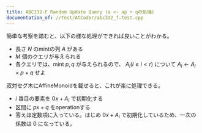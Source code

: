 ```yaml
---
title: ABC332-F Random Update Query (a <- ap + qの処理)
documentation_of: //Test/AtCoder/abc332_f.test.cpp
---
```


簡単な考察を踏むと、以下の様な処理ができれば良いことがわかる。

- 長さ $N$ のmintの列 $A$ がある
- $M$ 個のクエリが与えられる
- 各クエリでは、mint $p, q$ が与えられるので、 $A_{i} (l\le i\lt r)$ について $A_{i} \leftarrow A_{i}\times p+q$ せよ

双対セグ木にAffineMonoidを載せると、これが楽に処理できる。

- $i$ 番目の要素を $0x + A_{i}$ で初期化する
- 区間に $px + q$ をoperationする
- 答えは定数項に入っている。はじめ $0x + A_{i}$ で初期化しているため、一次の係数は $0$ になっている。
